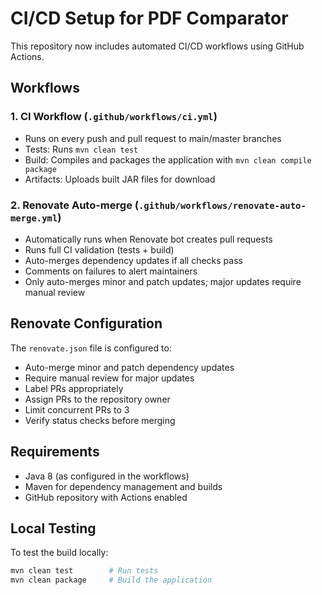 # CI/CD Setup for PDF Comparator

This repository now includes automated CI/CD workflows using GitHub Actions.

## Workflows

### 1. CI Workflow (`.github/workflows/ci.yml`)
- Runs on every push and pull request to main/master branches
- Tests: Runs `mvn clean test`
- Build: Compiles and packages the application with `mvn clean compile package`
- Artifacts: Uploads built JAR files for download

### 2. Renovate Auto-merge (`.github/workflows/renovate-auto-merge.yml`)
- Automatically runs when Renovate bot creates pull requests
- Runs full CI validation (tests + build)
- Auto-merges dependency updates if all checks pass
- Comments on failures to alert maintainers
- Only auto-merges minor and patch updates; major updates require manual review

## Renovate Configuration

The `renovate.json` file is configured to:
- Auto-merge minor and patch dependency updates
- Require manual review for major updates
- Label PRs appropriately
- Assign PRs to the repository owner
- Limit concurrent PRs to 3
- Verify status checks before merging

## Requirements

- Java 8 (as configured in the workflows)
- Maven for dependency management and builds
- GitHub repository with Actions enabled

## Local Testing

To test the build locally:
```bash
mvn clean test        # Run tests
mvn clean package     # Build the application
```